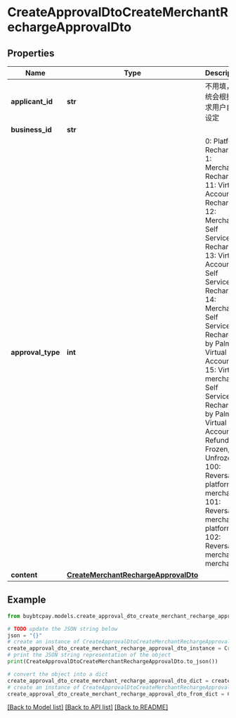 # CreateApprovalDtoCreateMerchantRechargeApprovalDto


## Properties

Name | Type | Description | Notes
------------ | ------------- | ------------- | -------------
**applicant_id** | **str** | 不用填，系统会根据请求用户自己设定 | [optional] 
**business_id** | **str** |  | [optional] 
**approval_type** | **int** | 0: Platform Recharge, 1: Merchant Recharge, 11: Virtual Account Recharge, 12: Merchant Self Service Recharge, 13: Virtual Account Self Service Recharge, 14: Merchant Self Service Recharge by PalmPay Virtual Account, 15: Virtual merchant Self Service Recharge by PalmPay Virtual Account, 2: Refund, 3: Frozen, 4: Unfrozen, 100: Reversal platform to merchant, 101: Reversal merchant to platform, 102: Reversal merchant to merchant | 
**content** | [**CreateMerchantRechargeApprovalDto**](CreateMerchantRechargeApprovalDto.md) |  | [optional] 

## Example

```python
from buybtcpay.models.create_approval_dto_create_merchant_recharge_approval_dto import CreateApprovalDtoCreateMerchantRechargeApprovalDto

# TODO update the JSON string below
json = "{}"
# create an instance of CreateApprovalDtoCreateMerchantRechargeApprovalDto from a JSON string
create_approval_dto_create_merchant_recharge_approval_dto_instance = CreateApprovalDtoCreateMerchantRechargeApprovalDto.from_json(json)
# print the JSON string representation of the object
print(CreateApprovalDtoCreateMerchantRechargeApprovalDto.to_json())

# convert the object into a dict
create_approval_dto_create_merchant_recharge_approval_dto_dict = create_approval_dto_create_merchant_recharge_approval_dto_instance.to_dict()
# create an instance of CreateApprovalDtoCreateMerchantRechargeApprovalDto from a dict
create_approval_dto_create_merchant_recharge_approval_dto_from_dict = CreateApprovalDtoCreateMerchantRechargeApprovalDto.from_dict(create_approval_dto_create_merchant_recharge_approval_dto_dict)
```
[[Back to Model list]](../README.md#documentation-for-models) [[Back to API list]](../README.md#documentation-for-api-endpoints) [[Back to README]](../README.md)


